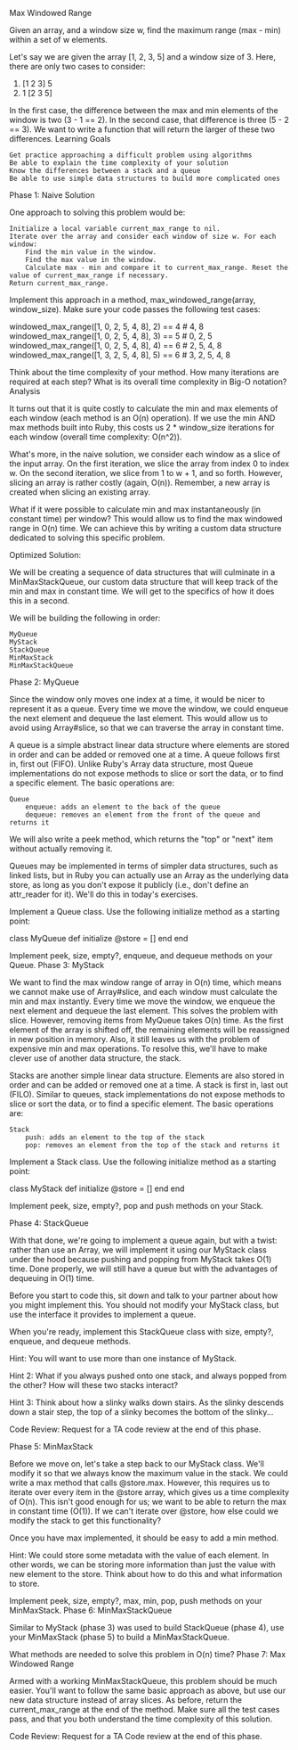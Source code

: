 Max Windowed Range

Given an array, and a window size w, find the maximum range (max - min) within a set of w elements.

Let's say we are given the array [1, 2, 3, 5] and a window size of 3. Here, there are only two cases to consider:

1. [1 2 3] 5
2. 1 [2 3 5]

In the first case, the difference between the max and min elements of the window is two (3 - 1 == 2). In the second case, that difference is three (5 - 2 == 3). We want to write a function that will return the larger of these two differences.
Learning Goals

    Get practice approaching a difficult problem using algorithms
    Be able to explain the time complexity of your solution
    Know the differences between a stack and a queue
    Be able to use simple data structures to build more complicated ones

Phase 1: Naive Solution

One approach to solving this problem would be:

    Initialize a local variable current_max_range to nil.
    Iterate over the array and consider each window of size w. For each window:
        Find the min value in the window.
        Find the max value in the window.
        Calculate max - min and compare it to current_max_range. Reset the value of current_max_range if necessary.
    Return current_max_range.

Implement this approach in a method, max_windowed_range(array, window_size). Make sure your code passes the following test cases:

windowed_max_range([1, 0, 2, 5, 4, 8], 2) == 4 # 4, 8
windowed_max_range([1, 0, 2, 5, 4, 8], 3) == 5 # 0, 2, 5
windowed_max_range([1, 0, 2, 5, 4, 8], 4) == 6 # 2, 5, 4, 8
windowed_max_range([1, 3, 2, 5, 4, 8], 5) == 6 # 3, 2, 5, 4, 8

Think about the time complexity of your method. How many iterations are required at each step? What is its overall time complexity in Big-O notation?
Analysis

It turns out that it is quite costly to calculate the min and max elements of each window (each method is an O(n) operation). If we use the min AND max methods built into Ruby, this costs us 2 * window_size iterations for each window (overall time complexity: O(n^2)).

What's more, in the naive solution, we consider each window as a slice of the input array. On the first iteration, we slice the array from index 0 to index w. On the second iteration, we slice from 1 to w + 1, and so forth. However, slicing an array is rather costly (again, O(n)). Remember, a new array is created when slicing an existing array.

What if it were possible to calculate min and max instantaneously (in constant time) per window? This would allow us to find the max windowed range in O(n) time. We can achieve this by writing a custom data structure dedicated to solving this specific problem.

Optimized Solution:

We will be creating a sequence of data structures that will culminate in a MinMaxStackQueue, our custom data structure that will keep track of the min and max in constant time. We will get to the specifics of how it does this in a second.

We will be building the following in order:

    MyQueue
    MyStack
    StackQueue
    MinMaxStack
    MinMaxStackQueue

Phase 2: MyQueue

Since the window only moves one index at a time, it would be nicer to represent it as a queue. Every time we move the window, we could enqueue the next element and dequeue the last element. This would allow us to avoid using Array#slice, so that we can traverse the array in constant time.

A queue is a simple abstract linear data structure where elements are stored in order and can be added or removed one at a time. A queue follows first in, first out (FIFO). Unlike Ruby's Array data structure, most Queue implementations do not expose methods to slice or sort the data, or to find a specific element. The basic operations are:

    Queue
        enqueue: adds an element to the back of the queue
        dequeue: removes an element from the front of the queue and returns it

We will also write a peek method, which returns the "top" or "next" item without actually removing it.

Queues may be implemented in terms of simpler data structures, such as linked lists, but in Ruby you can actually use an Array as the underlying data store, as long as you don't expose it publicly (i.e., don't define an attr_reader for it). We'll do this in today's exercises.

Implement a Queue class. Use the following initialize method as a starting point:

class MyQueue
  def initialize
    @store = []
  end
end

Implement peek, size, empty?, enqueue, and dequeue methods on your Queue.
Phase 3: MyStack

We want to find the max window range of array in O(n) time, which means we cannot make use of Array#slice, and each window must calculate the min and max instantly. Every time we move the window, we enqueue the next element and dequeue the last element. This solves the problem with slice. However, removing items from MyQueue takes O(n) time. As the first element of the array is shifted off, the remaining elements will be reassigned in new position in memory. Also, it still leaves us with the problem of expensive min and max operations. To resolve this, we'll have to make clever use of another data structure, the stack.

Stacks are another simple linear data structure. Elements are also stored in order and can be added or removed one at a time. A stack is first in, last out (FILO). Similar to queues, stack implementations do not expose methods to slice or sort the data, or to find a specific element. The basic operations are:

    Stack
        push: adds an element to the top of the stack
        pop: removes an element from the top of the stack and returns it

Implement a Stack class. Use the following initialize method as a starting point:

class MyStack
  def initialize
    @store = []
  end
end

Implement peek, size, empty?, pop and push methods on your Stack.

Phase 4: StackQueue

With that done, we're going to implement a queue again, but with a twist: rather than use an Array, we will implement it using our MyStack class under the hood because pushing and popping from MyStack takes O(1) time. Done properly, we will still have a queue but with the advantages of dequeuing in O(1) time.

Before you start to code this, sit down and talk to your partner about how you might implement this. You should not modify your MyStack class, but use the interface it provides to implement a queue.

When you're ready, implement this StackQueue class with size, empty?, enqueue, and dequeue methods.

Hint: You will want to use more than one instance of MyStack.

Hint 2: What if you always pushed onto one stack, and always popped from the other? How will these two stacks interact?

Hint 3: Think about how a slinky walks down stairs. As the slinky descends down a stair step, the top of a slinky becomes the bottom of the slinky...

Code Review: Request for a TA code review at the end of this phase.

Phase 5: MinMaxStack

Before we move on, let's take a step back to our MyStack class. We'll modify it so that we always know the maximum value in the stack. We could write a max method that calls @store.max. However, this requires us to iterate over every item in the @store array, which gives us a time complexity of O(n). This isn't good enough for us; we want to be able to return the max in constant time (O(1)). If we can't iterate over @store, how else could we modify the stack to get this functionality?

Once you have max implemented, it should be easy to add a min method.

Hint: We could store some metadata with the value of each element. In other words, we can be storing more information than just the value with new element to the store. Think about how to do this and what information to store.

Implement peek, size, empty?, max, min, pop, push methods on your MinMaxStack.
Phase 6: MinMaxStackQueue

Similar to MyStack (phase 3) was used to build StackQueue (phase 4), use your MinMaxStack (phase 5) to build a MinMaxStackQueue.

What methods are needed to solve this problem in O(n) time?
Phase 7: Max Windowed Range

Armed with a working MinMaxStackQueue, this problem should be much easier. You'll want to follow the same basic approach as above, but use our new data structure instead of array slices. As before, return the current_max_range at the end of the method. Make sure all the test cases pass, and that you both understand the time complexity of this solution.

Code Review: Request for a TA Code review at the end of this phase.